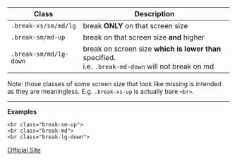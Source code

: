 Class | Description
---   | ---
`.break-xs/sm/md/lg`   | break **ONLY** on that screen size
`.break-sm/md-up`      | break on that screen size **and** higher
`.break-sm/md/lg-down` | break on screen size **which is lower than** specified.<br> i.e. `.break-md-down` will not break on md

Note: those classes of some screen size that look like missing is intended as they are meaningless. E.g. `.break-xs-up` is actually bare `<br>`.

---
**Examples**

```
<br class="break-sm-up">
<br class="break-md">
<br class="break-lg-down">
```
[Official Site](http://danielmall.com/articles/responsive-line-breaks/)